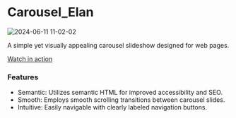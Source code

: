 # Carousel_Elan

![2024-06-11 11-02-02](https://github.com/velvet-jedi/Carousel_slideshow/assets/132247456/251b0436-3559-401b-9498-ef5b63436c11)

A simple yet visually appealing carousel slideshow designed for web pages.

[Watch in action](https://velvet-jedi.github.io/Carousel_slideshow/)

### Features
- Semantic: Utilizes semantic HTML for improved accessibility and SEO.
- Smooth: Employs smooth scrolling transitions between carousel slides.
- Intuitive: Easily navigable with clearly labeled navigation buttons.
